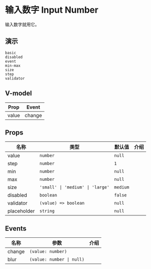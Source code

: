 # 输入数字 Input Number
输入数字就用它。
## 演示
```demo
basic
disabled
event
min-max
size
step
validator
```
## V-model
|Prop|Event|
|-|-|
|value|change|

## Props
|名称|类型|默认值|介绍|
|-|-|-|-|
|value|`number`|`null`||
|step|`number`|`1`||
|min|`number`|`null`||
|max|`number`|`null`||
|size|`'small' \| 'medium' \| 'large'`|`medium`||
|disabled|`boolean`|`false`||
|validator|`(value) => boolean`|`null`||
|placeholder|`string`|`null`||

## Events
|名称|参数|介绍|
|-|-|-|
|change|`(value: number)`||
|blur|`(value: number \| null)`||